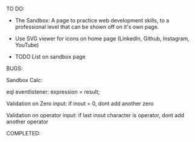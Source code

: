 TO DO:

 - The Sandbox: A page to practice web development skills, to a professional level that can be shown off on it's own page.

 - Use SVG viewer for icons on home page (LinkedIn, Github, Instagram, YouTube)

 - TODO List on sandbox page




BUGS:

Sandbox Calc:

eql eventlistener:
	expression = result;

Validation on Zero input:
	if inout = 0, dont add another zero

Validation on operator input:
	if last inout character is operator, dont add another operator


COMPLETED:

<!-- - Add links to nav bar html for both dev and prod, remember to comment dev ones out when committing to main -->

<!-- - Wins Page: Certifications, Bootcamps, Qualifications etc. -->

<!-- - Need to add a button for the nav bar when in smaller resolution, should appear next to "Rhys O'Shea | Home" -->

<!-- - Squash bio card width when in smaller resolution -->

<!-- - Fix issue with profile pic shifting upwards when in smaller  resolution -->

<!-- - Fix issue with Header Name and Nav bar being cut off in smaller resolution -->
